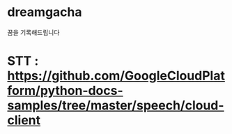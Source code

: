# dreamgacha

꿈을 기록해드립니다

# STT : https://github.com/GoogleCloudPlatform/python-docs-samples/tree/master/speech/cloud-client